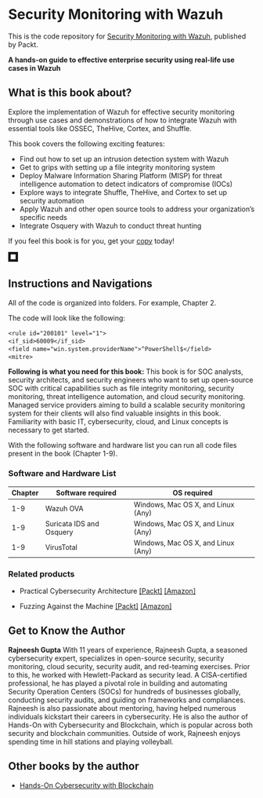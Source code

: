 # Security Monitoring with Wazuh

<a href="https://www.packtpub.com/product/security-monitoring-with-wazuh/9781837632152?utm_source=github&utm_medium=repository&utm_campaign=9781837632152"><img src="https://content.packt.com/B19549/cover_image_small.jpg" alt="" height="256px" align="right"></a>

This is the code repository for [Security Monitoring with Wazuh](https://www.packtpub.com/product/security-monitoring-with-wazuh/9781837632152?utm_source=github&utm_medium=repository&utm_campaign=9781837632152), published by Packt.

**A hands-on guide to effective enterprise security using real-life use cases in Wazuh**

## What is this book about?
Explore the implementation of Wazuh for effective security monitoring through use cases and demonstrations of how to integrate Wazuh with essential tools like OSSEC, TheHive, Cortex, and Shuffle.

This book covers the following exciting features:
* Find out how to set up an intrusion detection system with Wazuh
* Get to grips with setting up a file integrity monitoring system
* Deploy Malware Information Sharing Platform (MISP) for threat intelligence automation to detect indicators of compromise (IOCs)
* Explore ways to integrate Shuffle, TheHive, and Cortex to set up security automation
* Apply Wazuh and other open source tools to address your organization’s specific needs
* Integrate Osquery with Wazuh to conduct threat hunting

If you feel this book is for you, get your [copy](https://www.amazon.com/dp/1837632154) today!

<a href="https://www.packtpub.com/?utm_source=github&utm_medium=banner&utm_campaign=GitHubBanner"><img src="https://raw.githubusercontent.com/PacktPublishing/GitHub/master/GitHub.png" 
alt="https://www.packtpub.com/" border="5" /></a>

## Instructions and Navigations
All of the code is organized into folders. For example, Chapter 2.

The code will look like the following:
```
<rule id="200101" level="1"> 
<if_sid>60009</if_sid> 
<field name="win.system.providerName">^PowerShell$</field> 
<mitre> 
```

**Following is what you need for this book:**
This book is for SOC analysts, security architects, and security engineers who want to set up open-source SOC with critical capabilities such as file integrity monitoring, security monitoring, threat intelligence automation, and cloud security monitoring. Managed service providers aiming to build a scalable security monitoring system for their clients will also find valuable insights in this book. Familiarity with basic IT, cybersecurity, cloud, and Linux concepts is necessary to get started.

With the following software and hardware list you can run all code files present in the book (Chapter 1-9).
### Software and Hardware List
| Chapter | Software required | OS required |
| -------- | ------------------------------------ | ----------------------------------- |
| 1-9 | Wazuh OVA | Windows, Mac OS X, and Linux (Any) |
| 1-9 | Suricata IDS and Osquery | Windows, Mac OS X, and Linux (Any) |
| 1-9 | VirusTotal | Windows, Mac OS X, and Linux (Any) |


### Related products
* Practical Cybersecurity Architecture [[Packt]](https://www.packtpub.com/product/practical-cybersecurity-architecture-second-edition/9781837637164?utm_source=github&utm_medium=repository&utm_campaign=9781837637164) [[Amazon]](https://www.amazon.com/dp/1837637164)

* Fuzzing Against the Machine [[Packt]](https://www.packtpub.com/product/fuzzing-against-the-machine/9781804614976?utm_source=github&utm_medium=repository&utm_campaign=9781804614976) [[Amazon]](https://www.amazon.com/dp/1804614971)

## Get to Know the Author
**Rajneesh Gupta**
With 11 years of experience, Rajneesh Gupta, a seasoned cybersecurity expert, specializes in open-source security, security monitoring, cloud security, security audit, and red-teaming exercises. Prior to this, he worked with Hewlett-Packard as security lead. A CISA-certified professional, he has played a pivotal role in building and automating Security Operation Centers (SOCs) for hundreds of businesses globally, conducting security audits, and guiding on frameworks and compliances.
Rajneesh is also passionate about mentoring, having helped numerous individuals kickstart their careers in cybersecurity. He is also the author of Hands-On with Cybersecurity and Blockchain, which is popular across both security and blockchain communities. Outside of work, Rajneesh enjoys spending time in hill stations and playing volleyball.

## Other books by the author
* [Hands-On Cybersecurity with Blockchain](https://www.packtpub.com/product/hands-on-cybersecurity-with-blockchain/9781788990189?utm_source=github&utm_medium=repository&utm_campaign=9781788990189)
